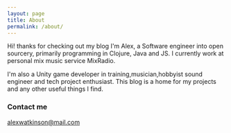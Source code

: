 ```yaml
---
layout: page
title: About
permalink: /about/
---
```


Hi! thanks for checking out my blog I'm Alex, a Software engineer into open sourcery, primarily programming in Clojure, Java and JS. I currently work at personal mix music service MixRadio. 

I'm also a Unity game developer in training,musician,hobbyist sound engineer and tech project enthusiast. This blog is a home for my projects and any other useful things I find.

### Contact me

[alexwatkinson@mail.com](mailto:alexwatkinson@mail.com)
